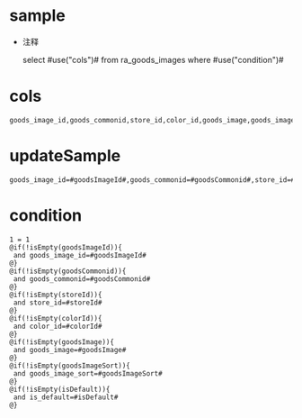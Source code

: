 sample
===
* 注释

	select #use("cols")# from ra_goods_images  where  #use("condition")#

cols
===
	goods_image_id,goods_commonid,store_id,color_id,goods_image,goods_image_sort,is_default

updateSample
===
	
	goods_image_id=#goodsImageId#,goods_commonid=#goodsCommonid#,store_id=#storeId#,color_id=#colorId#,goods_image=#goodsImage#,goods_image_sort=#goodsImageSort#,is_default=#isDefault#

condition
===

	1 = 1  
	@if(!isEmpty(goodsImageId)){
	 and goods_image_id=#goodsImageId#
	@}
	@if(!isEmpty(goodsCommonid)){
	 and goods_commonid=#goodsCommonid#
	@}
	@if(!isEmpty(storeId)){
	 and store_id=#storeId#
	@}
	@if(!isEmpty(colorId)){
	 and color_id=#colorId#
	@}
	@if(!isEmpty(goodsImage)){
	 and goods_image=#goodsImage#
	@}
	@if(!isEmpty(goodsImageSort)){
	 and goods_image_sort=#goodsImageSort#
	@}
	@if(!isEmpty(isDefault)){
	 and is_default=#isDefault#
	@}
	
	